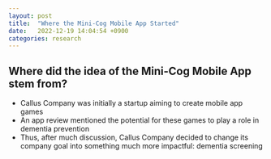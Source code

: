 ```yaml
---
layout: post
title:  "Where the Mini-Cog Mobile App Started"
date:   2022-12-19 14:04:54 +0900
categories: research
---
```


## Where did the idea of the Mini-Cog Mobile App stem from?

- Callus Company was initially a startup aiming to create mobile app games
- An app review mentioned the potential for these games to play a role in dementia prevention
- Thus, after much discussion, Callus Company decided to change its company goal into something much more impactful: dementia screening